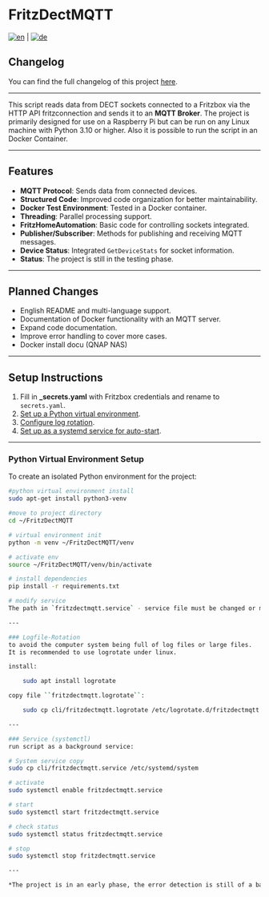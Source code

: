 # FritzDectMQTT

[![en](https://img.shields.io/badge/lang-en-red.svg)](README.md) | [![de](https://img.shields.io/badge/lang-de-green.svg)](README.de.md)

## Changelog

You can find the full changelog of this project [here](CHANGELOG.md).

---

This script reads data from DECT sockets connected to a Fritzbox via the HTTP API fritzconnection and sends it to an **MQTT Broker**. The project is primarily designed for use on a Raspberry Pi but can be run on any Linux machine with Python 3.10 or higher. Also it is possible to run the script in an Docker Container.

---

## Features

- **MQTT Protocol**: Sends data from connected devices.
- **Structured Code**: Improved code organization for better maintainability.
- **Docker Test Environment**: Tested in a Docker container.
- **Threading**: Parallel processing support.
- **FritzHomeAutomation**: Basic code for controlling sockets integrated.
- **Publisher/Subscriber**: Methods for publishing and receiving MQTT messages.
- **Device Status**: Integrated `GetDeviceStats` for socket information.
- **Status**: The project is still in the testing phase.

---

## Planned Changes

- English README and multi-language support.
- Documentation of Docker functionality with an MQTT server.
- Expand code documentation.
- Improve error handling to cover more cases.
- Docker install docu (QNAP NAS)

---

## Setup Instructions

1. Fill in **_secrets.yaml** with Fritzbox credentials and rename to `secrets.yaml`.
2. [Set up a Python virtual environment](#python-virtual-environment-setup).
3. [Configure log rotation](#log-rotation).
4. [Set up as a systemd service for auto-start](#systemd-service-setup).

---

### Python Virtual Environment Setup

To create an isolated Python environment for the project:

```bash
#python virtual environment install
sudo apt-get install python3-venv

#move to project directory
cd ~/FritzDectMQTT

# virtual environment init
python -m venv ~/FritzDectMQTT/venv

# activate env
source ~/FritzDectMQTT/venv/bin/activate

# install dependencies
pip install -r requirements.txt

# modify service
The path in `fritzdectmqtt.service` - service file must be changed or modified with your username of the system.

---

### Logfile-Rotation
to avoid the computer system being full of log files or large files.
It is recommended to use logrotate under linux.

install:

    sudo apt install logrotate

copy file ``fritzdectmqtt.logrotate``:

    sudo cp cli/fritzdectmqtt.logrotate /etc/logrotate.d/fritzdectmqtt 

---

### Service (systemctl)
run script as a background service:

# System service copy
sudo cp cli/fritzdectmqtt.service /etc/systemd/system

# activate
sudo systemctl enable fritzdectmqtt.service

# start
sudo systemctl start fritzdectmqtt.service

# check status 
sudo systemctl status fritzdectmqtt.service

# stop
sudo systemctl stop fritzdectmqtt.service

---

*The project is in an early phase, the error detection is still of a basic quality.*

